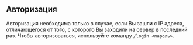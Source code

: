 ## Авторизация
Авторизация необходима только в случае, если Вы зашли с IP адреса, отличающегося от того, с которого Вы заходили на сервер в последний раз. Чтобы авторизоваться, используйте команду `/login <пароль>`.